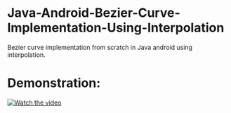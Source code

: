 # Java-Android-Bezier-Curve-Implementation-Using-Interpolation
Bezier curve implementation from scratch in Java android using interpolation.
# Demonstration:
[![Watch the video](https://img.youtube.com/vi/xUuIoobyBQQ/maxresdefault.jpg)](https://youtu.be/xUuIoobyBQQ)

